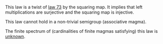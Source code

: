 This law is a twist of [law 73](https://teorth.github.io/equational_theories/implications/?73) by the squaring map.  It implies that left multiplications are surjective and the squaring map is injective.

This law cannot hold in a non-trivial semigroup (associative magma).

The finite spectrum of (cardinalities of finite magmas satisfying) this law is [unknown](https://leanprover.zulipchat.com/#narrow/channel/458659-Equational/topic/Order.203.20Spectra/with/527073087).
